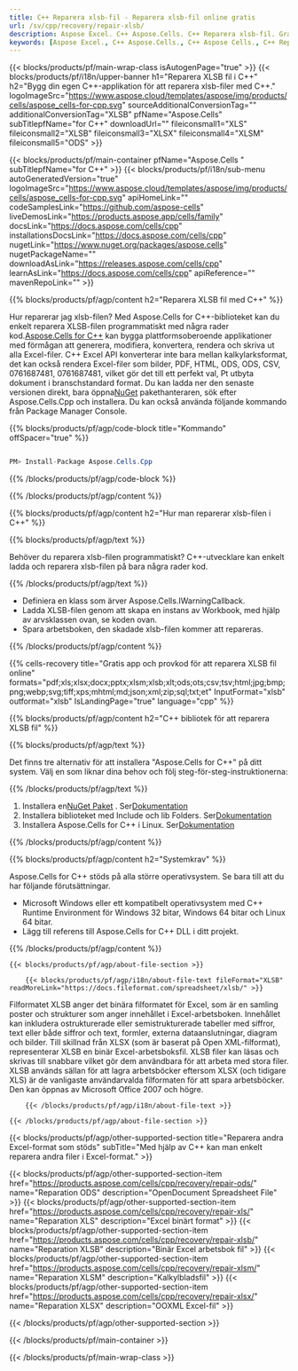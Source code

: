 ```yaml
---
title: C++ Reparera xlsb-fil - Reparera xlsb-fil online gratis
url: /sv/cpp/recovery/repair-xlsb/ 
description: Aspose Excel. C++ Aspose.Cells. C++ Reparera xlsb-fil. Gratis online xlsb reparationsverktyg. Reparera en skadad xlsb-fil. Återställ en skadad xlsb-fil i programmet C++.
keywords: [Aspose Excel., C++ Aspose.Cells., C++ Aspose Cells., C++ Repair xlsb file., Free Online Repair a corrupted xlsb file., C++ Recover xlsb file.]
---
```

{{< blocks/products/pf/main-wrap-class isAutogenPage="true" >}}
{{< blocks/products/pf/i18n/upper-banner h1="Reparera XLSB fil i C++" h2="Bygg din egen C++-applikation för att reparera xlsb-filer med C++." logoImageSrc="https://www.aspose.cloud/templates/aspose/img/products/cells/aspose_cells-for-cpp.svg" sourceAdditionalConversionTag="" additionalConversionTag="XLSB" pfName="Aspose.Cells" subTitlepfName="for C++" downloadUrl="" fileiconsmall1="XLS" fileiconsmall2="XLSB" fileiconsmall3="XLSX" fileiconsmall4="XLSM" fileiconsmall5="ODS" >}}

{{< blocks/products/pf/main-container pfName="Aspose.Cells " subTitlepfName="for C++" >}}
{{< blocks/products/pf/i18n/sub-menu autoGeneratedVersion="true" logoImageSrc="https://www.aspose.cloud/templates/aspose/img/products/cells/aspose_cells-for-cpp.svg" apiHomeLink="" codeSamplesLink="https://github.com/aspose-cells" liveDemosLink="https://products.aspose.app/cells/family" docsLink="https://docs.aspose.com/cells/cpp" installationsDocsLink="https://docs.aspose.com/cells/cpp" nugetLink="https://www.nuget.org/packages/aspose.cells" nugetPackageName="" downloadAsLink="https://releases.aspose.com/cells/cpp" learnAsLink="https://docs.aspose.com/cells/cpp" apiReference="" mavenRepoLink="" >}}

{{% blocks/products/pf/agp/content h2="Reparera XLSB fil med C++" %}}

Hur reparerar jag xlsb-filen? Med Aspose.Cells for C++-biblioteket kan du enkelt reparera XLSB-filen programmatiskt med några rader kod.[Aspose.Cells for C++](https://products.aspose.com/cells/cpp) kan bygga plattformsoberoende applikationer med förmågan att generera, modifiera, konvertera, rendera och skriva ut alla Excel-filer. C++ Excel API konverterar inte bara mellan kalkylarksformat, det kan också rendera Excel-filer som bilder, PDF, HTML, ODS, ODS, CSV, 0761687481, 0761687481, vilket gör det till ett perfekt val, Pt utbyta dokument i branschstandard format. Du kan ladda ner den senaste versionen direkt, bara öppna[NuGet](https://www.nuget.org/packages/Aspose.Cells.Cpp/) pakethanteraren, sök efter Aspose.Cells.Cpp och installera. Du kan också använda följande kommando från Package Manager Console.

{{% blocks/products/pf/agp/code-block title="Kommando" offSpacer="true" %}}

```cs

PM> Install-Package Aspose.Cells.Cpp

```

{{% /blocks/products/pf/agp/code-block %}}

{{% /blocks/products/pf/agp/content %}}


{{% blocks/products/pf/agp/content h2="Hur man reparerar xlsb-filen i C++" %}}

{{% blocks/products/pf/agp/text %}}

Behöver du reparera xlsb-filen programmatiskt? C++-utvecklare kan enkelt ladda och reparera xlsb-filen på bara några rader kod.

{{% /blocks/products/pf/agp/text %}}

+ Definiera en klass som ärver Aspose.Cells.IWarningCallback.
+ Ladda XLSB-filen genom att skapa en instans av Workbook, med hjälp av arvsklassen ovan, se koden ovan.
+ Spara arbetsboken, den skadade xlsb-filen kommer att repareras.

{{% /blocks/products/pf/agp/content %}}

{{% cells-recovery title="Gratis app och provkod för att reparera XLSB fil online" formats="pdf;xls;xlsx;docx;pptx;xlsm;xlsb;xlt;ods;ots;csv;tsv;html;jpg;bmp;png;webp;svg;tiff;xps;mhtml;md;json;xml;zip;sql;txt;et" InputFormat="xlsb" outformat="xlsb" IsLandingPage="true" language="cpp" %}}    
    
{{% blocks/products/pf/agp/content h2="C++ bibliotek för att reparera XLSB fil" %}}

{{% blocks/products/pf/agp/text %}}

Det finns tre alternativ för att installera "Aspose.Cells for C++" på ditt system. Välj en som liknar dina behov och följ steg-för-steg-instruktionerna:

{{% /blocks/products/pf/agp/text %}}

1.  Installera en[NuGet Paket](https://www.nuget.org/packages/Aspose.Cells.Cpp/) . Ser[Dokumentation](https://docs.aspose.com/cells/cpp/installation/#using-nuget-package-manager)
1.  Installera biblioteket med Include och lib Folders. Ser[Dokumentation](https://docs.aspose.com/cells/cpp/installation/#using-include-and-lib-folders)
1.  Installera Aspose.Cells for C++ i Linux. Ser[Dokumentation](https://docs.aspose.com/cells/cpp/installation/#installing-asposecells-for-c-in-linux)


{{% /blocks/products/pf/agp/content %}}

{{% blocks/products/pf/agp/content h2="Systemkrav" %}}

 Aspose.Cells for C++ stöds på alla större operativsystem. Se bara till att du har följande förutsättningar.
 
- Microsoft Windows eller ett kompatibelt operativsystem med C++ Runtime Environment för Windows 32 bitar, Windows 64 bitar och Linux 64 bitar.
- Lägg till referens till Aspose.Cells for C++ DLL i ditt projekt.


{{% /blocks/products/pf/agp/content %}}

<!-- aboutfile Starts -->

    {{< blocks/products/pf/agp/about-file-section >}}

        {{< blocks/products/pf/agp/i18n/about-file-text fileFormat="XLSB" readMoreLink="https://docs.fileformat.com/spreadsheet/xlsb/" >}}
Filformatet XLSB anger det binära filformatet för Excel, som är en samling poster och strukturer som anger innehållet i Excel-arbetsboken. Innehållet kan inkludera ostrukturerade eller semistrukturerade tabeller med siffror, text eller både siffror och text, formler, externa dataanslutningar, diagram och bilder. Till skillnad från XLSX (som är baserat på Open XML-filformat), representerar XLSB en binär Excel-arbetsboksfil. XLSB filer kan läsas och skrivas till snabbare vilket gör dem användbara för att arbeta med stora filer. XLSB används sällan för att lagra arbetsböcker eftersom XLSX (och tidigare XLS) är de vanligaste användarvalda filformaten för att spara arbetsböcker. Den kan öppnas av Microsoft Office 2007 och högre.

        {{< /blocks/products/pf/agp/i18n/about-file-text >}}

    {{< /blocks/products/pf/agp/about-file-section >}}

<!-- aboutfile Ends -->

{{< blocks/products/pf/agp/other-supported-section title="Reparera andra Excel-format som stöds" subTitle="Med hjälp av C++ kan man enkelt reparera andra filer i Excel-format." >}}

{{< blocks/products/pf/agp/other-supported-section-item href="https://products.aspose.com/cells/cpp/recovery/repair-ods/" name="Reparation ODS" description="OpenDocument Spreadsheet File" >}}
{{< blocks/products/pf/agp/other-supported-section-item href="https://products.aspose.com/cells/cpp/recovery/repair-xls/" name="Reparation XLS" description="Excel binärt format" >}}
{{< blocks/products/pf/agp/other-supported-section-item href="https://products.aspose.com/cells/cpp/recovery/repair-xlsb/" name="Reparation XLSB" description="Binär Excel arbetsbok fil" >}}
{{< blocks/products/pf/agp/other-supported-section-item href="https://products.aspose.com/cells/cpp/recovery/repair-xlsm/" name="Reparation XLSM" description="Kalkylbladsfil" >}}
{{< blocks/products/pf/agp/other-supported-section-item href="https://products.aspose.com/cells/cpp/recovery/repair-xlsx/" name="Reparation XLSX" description="OOXML Excel-fil" >}}

{{< /blocks/products/pf/agp/other-supported-section >}}

{{< /blocks/products/pf/main-container >}}
    
{{< /blocks/products/pf/main-wrap-class >}}
